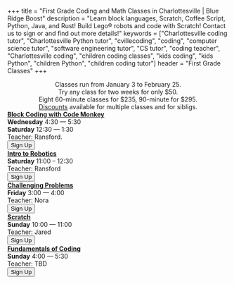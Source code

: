 +++
title = "First Grade Coding and Math Classes in Charlottesville | Blue Ridge Boost"
description = "Learn block languages, Scratch, Coffee Script, Python, Java, and Rust! Build Lego&reg; robots and code with Scratch! Contact us to sign or and find out more details!"
keywords = ["Charlottesville coding tutor", "Charlottesville Python tutor", "cvillecoding", "coding", "computer science tutor", "software engineering tutor", "CS tutor", "coding teacher", "Charlottesville coding", "children coding classes", "kids coding", "kids Python", "children Python", "children coding tutor"]
header = "First Grade Classes"
+++
<div class="container px-2">
    <div class="row  justify-content-center">
        <div class="col-12 p-2 darknote">
            <center>
            Classes run from January 3 to February 25. <span class="below-md"><br></span>
            Try any class for two weeks for only $50. <span class="below-md"><br></span>
            Eight 60-minute classes for $235, 90-minute for $295.<br>
            <a href="/discounts">Discounts</a> available for multiple classes and for sibligs.
            </center>
        </div>
    </div>
    <div class="row">
        <div class="col-12">
            <div class="d-flex flex-wrap justify-content-evenly gap-3">
                <div>
                    <a href="/class/coding/kids-block-coding"><b>Block Coding with Code Monkey</b></a><br>
                    <b>Wednesday</b> 4:30 &mdash; 5:30<br>
                    <b>Saturday</b> 12:30 &mdash; 1:30<br>
                    Teacher: Ransford.<br> 
                    <a href="https://winter-24-block-coding.cheddarup.com" class="btn-small">
                        <button class="button-8s" role="button">Sign Up</button></a>
                </div>
                <div>
                    <a href="/class/coding/lego-wedo"><b>Intro to Robotics</b></a><br>
                    <b>Saturday</b> 11:00 &ndash; 12:30<br>
                    Teacher: Ransford<br>
                    <a href="https://winter-24-lego-wedo.cheddarup.com" class="btn-small">
                    <button class="button-8s" role="button">Sign Up</button></a>  
                </div>
                <div>
                    <b><a href="/class/math/challenging-math">Challenging Problems</a></b></br>
                    <b>Friday</b> 3:00 &mdash; 4:00<br>
                    Teacher: Nora<br>
                    <a href="https://winter-24-first-grade.cheddarup.com">
                        <button class="button-8s" role="button">Sign Up</button></a>
                </div>
                <div>
                    <a href="/class/coding/scratch"><b>Scratch</b></a><br>
                    <b>Sunday</b> 10:00 &mdash; 11:00<br>
                    Teacher: Jared<br> 
                    <a href="https://winter-24-scratch.cheddarup.com" class="btn-small">
                        <button class="button-8s" role="button">Sign Up</button></a>
                </div>
                <div>
                    <a href="/class/coding/fundamentals-coding-spike"><b>Fundamentals of Coding</b></a></br>
                    <b>Sunday</b> 4:00 &mdash; 5:30<br>
                    Teacher: TBD<br>
                    <a href="https://fundamentals-of-coding-with-lego-spike.cheddarup.com"><button class="button-8s" role="button">Sign Up</button></a>  
                </div>
            </div>
        </div>
    </div>
</div>
